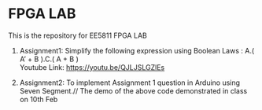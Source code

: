 
# FPGA LAB

This is the repository for EE5811 FPGA LAB

1) Assignment1: Simplify the following expression using Boolean Laws : A.( A’ + B ).C.( A + B ) <br />
Youtube Link: https://youtu.be/QJLJSLGZlEs

2) Assignment2: To implement Assignment 1 question in Arduino using Seven Segment.//
The demo of the above code demonstrated in class on 10th Feb

